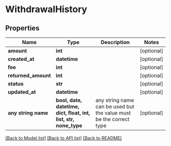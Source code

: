 # WithdrawalHistory


## Properties
Name | Type | Description | Notes
------------ | ------------- | ------------- | -------------
**amount** | **int** |  | [optional] 
**created_at** | **datetime** |  | [optional] 
**fee** | **int** |  | [optional] 
**returned_amount** | **int** |  | [optional] 
**status** | **str** |  | [optional] 
**updated_at** | **datetime** |  | [optional] 
**any string name** | **bool, date, datetime, dict, float, int, list, str, none_type** | any string name can be used but the value must be the correct type | [optional]

[[Back to Model list]](../README.md#documentation-for-models) [[Back to API list]](../README.md#documentation-for-api-endpoints) [[Back to README]](../README.md)


